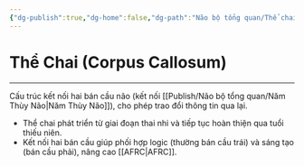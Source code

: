 ```yaml
---
{"dg-publish":true,"dg-home":false,"dg-path":"Não bộ tổng quan/Thể chai.md","permalink":"/nao-bo-tong-quan/the-chai/","dgPassFrontmatter":true,"updated":"2025-01-12T15:20:30.483+07:00"}
---
```


# Thể Chai (Corpus Callosum)
---

Cấu trúc kết nối hai bán cầu não (kết nối [[Publish/Não bộ tổng quan/Năm Thùy Não\|Năm Thùy Não]]), cho phép trao đổi thông tin qua lại.

- Thể chai phát triển từ giai đoạn thai nhi và tiếp tục hoàn thiện qua tuổi thiếu niên.
- Kết nối hai bán cầu giúp phối hợp logic (thường bán cầu trái) và sáng tạo (bán cầu phải), nâng cao [[AFRC\|AFRC]].

